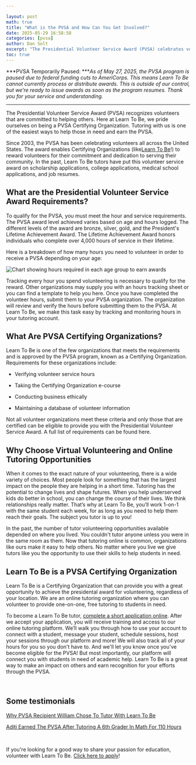 ```yaml
---

layout: post
math: true
title: "What is the PVSA and How Can You Get Involved?"
date: 2025-05-29 16:58:58
categories: [pvsa]
author: Dan Solt
excerpt: "The Presidential Volunteer Service Award (PVSA) celebrates volunteers who help others. Learn To Be is proud to be a PVSA Certifying Organization."
toc: true
---
```

***PVSA Temporarily Paused: ****As of May 27, 2025, the PVSA program is paused due to federal funding cuts to AmeriCorps. This means Learn To Be cannot currently process or distribute awards. This is outside of our control, but we’re ready to issue awards as soon as the program resumes. Thank you for your service and understanding.*

-----

The Presidential Volunteer Service Award (PVSA) recognizes volunteers that are committed to helping others. Here at Learn To Be, we pride ourselves on being a PVSA Certifying Organization. Tutoring with us is one of the easiest ways to help those in need and earn the PVSA.

Since 2003, the PVSA has been celebrating volunteers all across the United States. The award enables Certifying Organizations (like[Learn To Be](https://www.learntobe.org/apply)!) to reward volunteers for their commitment and dedication to serving their community. In the past, Learn To Be tutors have put this volunteer service award on scholarship applications, college applications, medical school applications, and job resumes.


## What are the Presidential Volunteer Service Award Requirements?

To qualify for the PVSA, you must meet the hour and service requirements. The PVSA award level achieved varies based on age and hours logged. The different levels of the award are bronze, silver, gold, and the President's Lifetime Achievement Award. The Lifetime Achievement Award honors individuals who complete over 4,000 hours of service in their lifetime.

Here is a breakdown of how many hours you need to volunteer in order to receive a PVSA depending on your age:

![Chart showing hours required in each age group to earn awards](https://cdn.prod.website-files.com/6591cfa135e450f1bb1af9c9/66e1c345f2ccaea3eeb49a2a_6594e0c83eefb52c0b523de2_Screenshot%25202024-01-02%2520at%25208.21.13%25E2%2580%25AFPM.png)

Tracking every hour you spend volunteering is necessary to qualify for the reward. Other organizations may supply you with an hours tracking sheet or you can find a template to help you here. Once you have completed the volunteer hours, submit them to your PVSA organization. The organization will review and verify the hours before submitting them to the PVSA. At Learn To Be, we make this task easy by tracking and monitoring hours in your tutoring account.


## What Are PVSA Certifying Organizations?

Learn To Be is one of the few organizations that meets the requirements and is approved by the PVSA program, known as a Certifying Organization. Requirements for these organizations include:

- Verifying volunteer service hours

- Taking the Certifying Organization e-course

- Conducting business ethically

- Maintaining a database of volunteer information

Not all volunteer organizations meet these criteria and only those that are certified can be eligible to provide you with the Presidential Volunteer Service Award. A full list of requirements can be found here.


## **Why Choose Virtual Volunteering and Online Tutoring Opportunities**

When it comes to the exact nature of your volunteering, there is a wide variety of choices. Most people look for something that has the largest impact on the people they are helping in a short time. Tutoring has the potential to change lives and shape futures. When you help underserved kids do better in school, you can change the course of their lives. We think relationships really matter. That’s why at Learn To Be, you’ll work 1-on-1 with the same student each week, for as long as you need to help them reach their goals. The subject you tutor is up to you!

In the past, the number of tutor volunteering opportunities available depended on where you lived. You couldn't tutor anyone unless you were in the same room as them. Now that tutoring online is common, organizations like ours make it easy to help others. No matter where you live we give tutors like you the opportunity to use their skills to help students in need.


## **Learn To Be is a PVSA Certifying Organization**

Learn To Be is a Certifying Organization that can provide you with a great opportunity to achieve the presidental award for volunteering, regardless of your location. We are an online tutoring organization where you can volunteer to provide one-on-one, free tutoring to students in need.

To become a Learn To Be tutor, [complete a short application online](https://www.learntobe.org/apply?utm_source=pvsa-blog). After we accept your application, you will receive training and access to our online tutoring platform. We’ll walk you through how to use your account to connect with a student, message your student, schedule sessions, host your sessions through our platform and more! We will also track all of your hours for you so you don't have to. And we'll let you know once you've become eligible for the PVSA! But most importantly, our platform will connect you with students in need of academic help. Learn To Be is a great way to make an impact on others and earn recognition for your efforts through the PVSA.

‍


## Some testimonials

[Why PVSA Recipient William Chose To Tutor With Learn To Be](https://www.learntobe.org/blog/why-pvsa-recipient-william-chose-to-tutor-with-learn-to-be)

[Aditi Earned The PVSA After Tutoring A 6th Grader In Math For 110 Hours](https://www.learntobe.org/blog/aditi-earned-the-pvsa-after-tutoring-a-6th-grader-in-math-for-110-hours)

‍

If you're looking for a good way to share your passion for education, volunteer with Learn To Be. [Click here to apply](https://www.learntobe.org/apply?utm_source=pvsa-blog)! 

‍